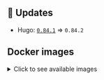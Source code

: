 ## :heartbeat: Updates

* Hugo: [`0.84.1`](https://github.com/klakegg/docker-hugo/releases/tag/0.84.1) => `0.84.2`


## Docker images

<details>
<summary>Click to see available images</summary>

This release is available from Docker Hub as project `klakegg/hugo` with the following tags:

| Alias tags                   | Version specific tags                      |
| ---------------------------- | ------------------------------------------ |
| `busybox`, `latest`          | `0.84.2-busybox`, `0.84.2`                     |
| `busybox-ci`, `ci`           | `0.84.2-busybox-ci`, `0.84.2-ci`               |
| `busybox-onbuild`, `onbuild` | `0.84.2-busybox-onbuild`, `0.84.2-onbuild`     |
| `alpine`                     | `0.84.2-alpine`                              |
| `alpine-ci`                  | `0.84.2-alpine-ci`                           |
| `alpine-onbuild`             | `0.84.2-alpine-onbuild`                      |
| `asciidoctor`                | `0.84.2-asciidoctor`                         |
| `asciidoctor-ci`             | `0.84.2-asciidoctor-ci`                      |
| `asciidoctor-onbuild`        | `0.84.2-asciidoctor-onbuild`                 |
| `pandoc`                     | `0.84.2-pandoc`                              |
| `pandoc-ci`                  | `0.84.2-pandoc-ci`                           |
| `pandoc-onbuild`             | `0.84.2-pandoc-onbuild`                      |
| `ext-alpine`                 | `0.84.2-ext-alpine`                          |
| `ext-alpine-ci`              | `0.84.2-ext-alpine-ci`                       |
| `ext-alpine-onbuild`         | `0.84.2-ext-alpine-onbuild`                  |
| `ext-asciidoctor`            | `0.84.2-ext-asciidoctor`                     |
| `ext-asciidoctor-ci`         | `0.84.2-ext-asciidoctor-ci`                  |
| `ext-asciidoctor-onbuild`    | `0.84.2-ext-asciidoctor-onbuild`             |
| `ext-pandoc`                 | `0.84.2-ext-pandoc`                          |
| `ext-pandoc-ci`              | `0.84.2-ext-pandoc-ci`                       |
| `ext-pandoc-onbuild`         | `0.84.2-ext-pandoc-onbuild`                  |
| `debian`                     | `0.84.2-debian`                              |
| `debian-ci`                  | `0.84.2-debian-ci`                           |
| `debian-onbuild`             | `0.84.2-debian-onbuild`                      |
| `ext-debian`, `ext`, `latest-ext` | `0.84.2-ext-debian`, `0.84.2-ext`         |
| `ext-debian-ci`, `ext-ci`    | `0.84.2-ext-debian-ci`, `0.84.2-ext-ci`        |
| `ext-debian-onbuild`, `ext-onbuild` | `0.84.2-ext-debian-onbuild`, `0.84.2-ext-onbuild` |
| `ubuntu`                     | `0.84.2-ubuntu`                            |
| `ubuntu-ci`                  | `0.84.2-ubuntu-ci`                         |
| `ubuntu-onbuild`             | `0.84.2-ubuntu-onbuild`                    |
| `ext-ubuntu`                 | `0.84.2-ext-ubuntu`                        |
| `ext-ubuntu-ci`              | `0.84.2-ext-ubuntu-ci`                     |
| `ext-ubuntu-onbuild`         | `0.84.2-ext-ubuntu-onbuild`                |
</details>